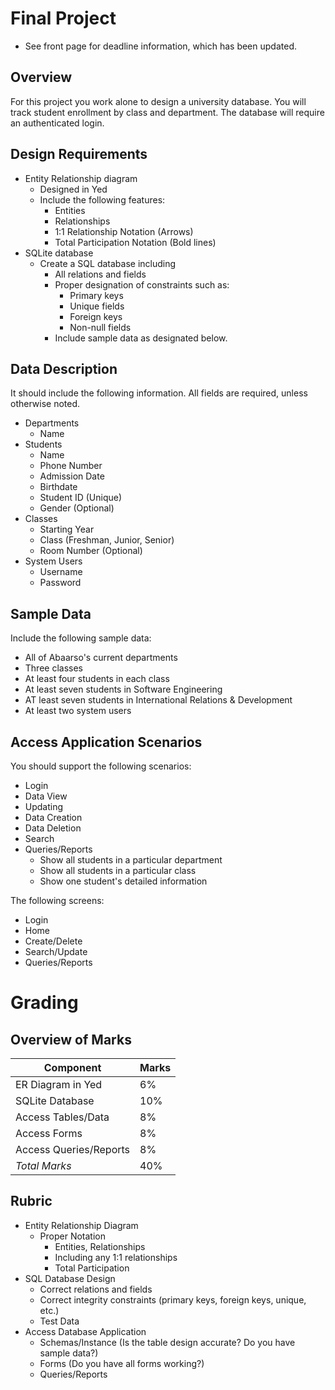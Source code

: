 # Final Project

* See front page for deadline information, which has been updated.

## Overview

For this project you work alone to design a university database.  You will track student enrollment by class and department.  The database will require an authenticated login.  

## Design Requirements

* Entity Relationship diagram
  - Designed in Yed
  - Include the following features:
    - Entities
    - Relationships
    - 1:1 Relationship Notation (Arrows)
    - Total Participation Notation (Bold lines)
* SQLite database
  - Create a SQL database including
    - All relations and fields
    - Proper designation of constraints such as:
      - Primary keys
      - Unique fields
      - Foreign keys
      - Non-null fields
    - Include sample data as designated below.

## Data Description

It should include the following information.  All fields are required, unless otherwise noted.

* Departments
  - Name
* Students
  - Name
  - Phone Number
  - Admission Date
  - Birthdate
  - Student ID (Unique)
  - Gender (Optional)
* Classes
  * Starting Year
  * Class (Freshman, Junior, Senior)
  * Room Number (Optional)
* System Users
  - Username
  - Password

## Sample Data

Include the following sample data:
* All of Abaarso's current departments
* Three classes
* At least four students in each class
* At least seven students in Software Engineering
* AT least seven students in International Relations & Development
* At least two system users

## Access Application Scenarios

You should support the following scenarios:
* Login
* Data View
* Updating
* Data Creation
* Data Deletion
* Search
* Queries/Reports
  - Show all students in a particular department
  - Show all students in a particular class
  - Show one student's detailed information

The following screens:
* Login
* Home
* Create/Delete
* Search/Update
* Queries/Reports

# Grading

## Overview of Marks

| Component              | Marks |
|------------------------|-------|
| ER Diagram in Yed      | 6%    |
| SQLite Database        | 10%   |
| Access Tables/Data     | 8%    |
| Access Forms           | 8%    |
| Access Queries/Reports | 8%    |
| *Total Marks*          | 40%   |


## Rubric

* Entity Relationship Diagram
  - Proper Notation
    - Entities, Relationships
    - Including any 1:1 relationships
    - Total Participation
* SQL Database Design
  - Correct relations and fields
  - Correct integrity constraints (primary keys, foreign keys, unique, etc.)
  - Test Data
* Access Database Application
  - Schemas/Instance (Is the table design accurate? Do you have sample data?)
  - Forms (Do you have all forms working?)
  - Queries/Reports
